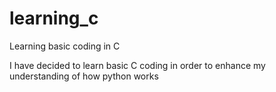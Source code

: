 # learning_c
Learning basic coding in C


I have decided to learn basic C coding in order to enhance my understanding of how python works
